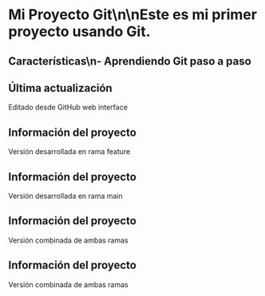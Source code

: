 # Mi Proyecto Git\n\nEste es mi primer proyecto usando Git.
## Características\n- Aprendiendo Git paso a paso
## Última actualización
Editado desde GitHub web interface
## Información del proyecto
Versión desarrollada en rama feature
## Información del proyecto
Versión desarrollada en rama main
## Información del proyecto
Versión combinada de ambas ramas
## Información del proyecto
Versión combinada de ambas ramas
